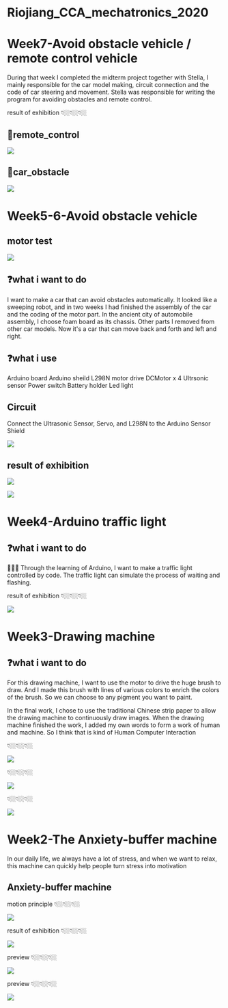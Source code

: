# Riojiang_CCA_mechatronics_2020
# 

# Week7-Avoid obstacle vehicle / remote control vehicle

During that week I completed the midterm project together with Stella, I mainly responsible for the car model making, circuit connection and the code of car steering and movement. Stella was responsible for writing the program for avoiding obstacles and remote control.

result of exhibition
👇🏼👇🏼👇🏼

## 🚗remote_control
<p align="center">
</p >
<img src = "./week7/remote_control.gif">


## 🚗car_obstacle
<p align="center">
</p >
<img src = "./week7/car_obstacle.gif">







# Week5-6-Avoid obstacle vehicle

## motor test
<p align="center">
</p >
<img src = "./week5-6/motor test.gif">

## ❓what i want to do 
I want to make a car that can avoid obstacles automatically. It looked like a sweeping robot, and in two weeks I had finished the assembly of the car and the coding of the motor part. In the ancient city of automobile assembly, I choose foam board as its chassis. Other parts I removed from other car models. Now it's a car that can move back and forth and left and right.

## ❓what i use
Arduino board 
Arduino sheild 
L298N motor drive 
DCMotor x 4
Ultrsonic sensor
Power switch 
Battery holder
Led light 

## Circuit 
Connect the Ultrasonic Sensor, Servo, and L298N to the Arduino Sensor Shield

<p align="center">
</p >
<img src = "./week5-6/circuit.png">

##  result of exhibition
<p align="center">
</p >
<img src = "./week5-6/preview.JPG">

<p align="center">
</p >
<img src = "./week5-6/preview2.JPG">

# 
# 
# 
# 
# 
# 

# Week4-Arduino traffic light

## ❓what i want to do 
🚥🚥🚥
Through the learning of Arduino, I want to make a traffic light controlled by code. The traffic light can simulate the process of waiting and flashing.

result of exhibition
👇🏼👇🏼👇🏼
<p align="center">
</p >
<img src = "./week4/traffic_light/traffic%20light%20.gif">

# 
# 
# 
# 
# 
# 
# 

# Week3-Drawing machine

## ❓what i want to do 
For this drawing machine, I want to use the motor to drive the huge brush to draw. And I made this brush with lines of various colors to enrich the colors of the brush. So we can choose to any pigment you want to paint.

In the final work, I chose to use the traditional Chinese strip paper to allow the drawing machine to continuously draw images. When the drawing machine finished the work, I added my own words to form a work of human and machine. So I think that is kind of Human Computer Interaction

👇🏼👇🏼👇🏼
<p align="center">
</p >
<img src = "./week3/demo.gif">

👇🏼👇🏼👇🏼
<p align="center">
</p >
<img src = "./week3/preview1.png">


👇🏼👇🏼👇🏼
<p align="center">
</p >
<img src = "./week3/preview2.png">

# 
# 
# 
# 
# 
# 
# 

# Week2-The Anxiety-buffer machine
In our daily life, we always have a lot of stress, and when we want to relax, this machine can quickly help people turn stress into motivation


## Anxiety-buffer machine

motion principle
👇🏼👇🏼👇🏼
<p align="center">
</p >
<img src = "./week2/The%20Anxiety-buffer.gif">


result of exhibition
👇🏼👇🏼👇🏼
<p align="center">
</p >
<img src = "./week2/The%20Anxiety-buffer2.gif">

preview
👇🏼👇🏼👇🏼
<p align="center">
</p >
<img src = "./week2/preview.JPG">


preview
👇🏼👇🏼👇🏼
<p align="center">
</p >
<img src = "./week2/preview2.JPG">

